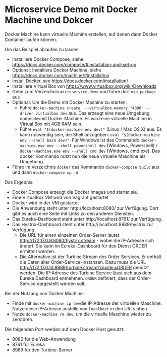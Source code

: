 Microservice Demo mit Docker Machine und Dokcer 
============================

Docker Machine kann virtuelle Machine erstellen, auf denen dann Docker
Container laufen können.

Um das Beispiel ablaufen zu lassen:

- Installiere Docker Compose, siehe
https://docs.docker.com/compose/#installation-and-set-up
- Optional: Installiere Docker Machine, siehe
https://docs.docker.com/machine/#installation
- Install Docker, see https://docs.docker.com/installation/
- Installiere Virtual Box von https://www.virtualbox.org/wiki/Downloads
- Gehe zum Verzeichnis `microservice-demo`  und führe dort `mvn package` aus
- Optional: Um die Demo mit Docker Machine zu starten:
  - Führe `docker-machine create  --virtualbox-memory "4096" --driver
    virtualbox dev` aus. Das erzeugt eine neue Umgebung names`dev`mit Docker
    Machine. Es wird eine virtuelle Machine in Virtual Box mit 4GB RAM sein.
  - Führe `eval "$(docker-machine env dev)"` (Linux / Mac OS X) aus. Es
    kann notwendig sein, die Shell anzugeben: 
         `eval "$(docker-machine env --shell bash dev)"`. Für Windows
         ist das Commando
      `docker-machine.exe env --shell powershell dev` (Windows,
      Powershell) /  `docker-machine.exe env --shell cmd dev` (Windows,
      cmd.exe). Das docker Kommando nutzt nun die neue virtuelle Maschine als Umgebung.
 - Führe im Verzeichnis `docker` das Kommando `docker-compose
   build` aus und dann `docker-compose up -d`. 

Das Ergebnis:

- Docker Compose erzeugt die Docker Images und startet sie.
- Eine VirtualBox VM wird von Vagrant gestartet
- Docker wird in der VM gestartet
- Die Anwendung steht unter http://localhost:8080/ zur
  Verfügung. Dort gibt es auch eine Seite mit Links zu den anderen
  Diensten.
- Das Eureka-Dashboard steht unter http://localhost:8761/ zur Verfügung.
- Das Hystrix-Dashboard steht unter http://localhost:8989/hystrix zur
 Verfügung.
  - Die URL für einen einzelnen Order-Server lautet
  http://172.17.0.9:8080/hystrix.stream - wobei die IP-Adresse sich
  ändert. Sie kann im Eureka-Dashboard für den Dienst ORDER
  ermittelt werden.
  - Die Alternative ist der Turbine Stream des Order
  Services. Er enthält die Daten aller Order-Service-Instanzen. Dazu muss die URL
  http://172.17.0.10:8989/turbine.stream?cluster=ORDER genutzt
  werden. Die IP-Adresse des Turbine Service lässt sich aus dem Eureka Dashboard
  entnehmen. `ORDER` definiert, dass der Order-Service dargestellt
  werden soll.

Bei der Nutzung von Docker Machine:

- Finde mit `docker-machine ip dev`die IP-Adresse der virtuellen Maschine. Nutze diese IP-Adresse anstelle von `localhost` in den URLs oben.
- Nutze `docker-machine rm dev`, um die virtuelle Maschine wieder zu zerstören.


Die folgenden Port werden auf  dem Docker Host genutzt:

- 8080 für die Web-Anwendung
- 8761 für Eureka
- 8989 für den Turbine-Server


